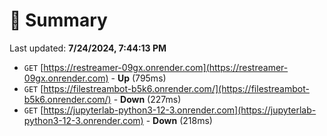 # 📖 Summary
Last updated: **7/24/2024, 7:44:13 PM**

- `GET` [https://restreamer-09gx.onrender.com](https://restreamer-09gx.onrender.com) - **Up** (795ms)
- `GET` [https://filestreambot-b5k6.onrender.com/](https://filestreambot-b5k6.onrender.com/) - **Down** (227ms)
- `GET` [https://jupyterlab-python3-12-3.onrender.com](https://jupyterlab-python3-12-3.onrender.com) - **Down** (218ms)

